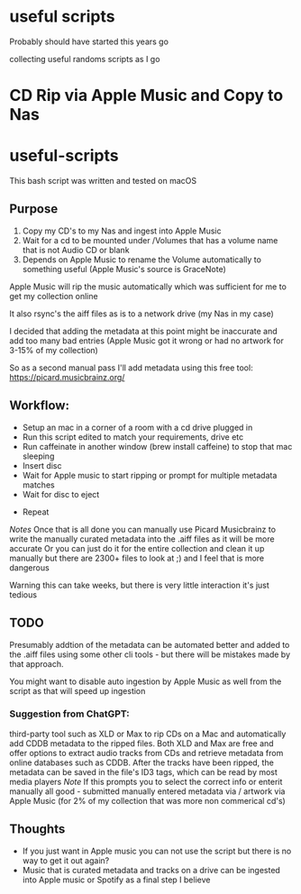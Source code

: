 # useful scripts

Probably should have started this years go

collecting useful randoms scripts as I go

# CD Rip via Apple Music and Copy to Nas

# useful-scripts

This bash script was written and tested on macOS

## Purpose
1. Copy my CD's to my Nas and ingest into Apple Music
2. Wait for a cd to be mounted under /Volumes that has a volume name that is not Audio CD or blank
3. Depends on Apple Music to rename the Volume automatically to something useful (Apple Music's source is GraceNote)

Apple Music will rip the music automatically which was sufficient for me to get my collection online

It also rsync's the aiff files as is to a network drive (my Nas in my case)

I decided that adding the metadata at this point might be inaccurate and add too many bad entries (Apple Music got it wrong or had no artwork for 3-15% of my collection)

So as a second manual pass I'll add metadata using this free tool: https://picard.musicbrainz.org/

## Workflow:

- Setup an mac in a corner of a room with a cd drive plugged in
- Run this script edited to match your requirements, drive etc
- Run caffeinate in another window (brew install caffeine) to stop that mac sleeping
- Insert disc
- Wait for Apple music to start ripping or prompt for multiple metadata matches
- Wait for disc to eject
+ Repeat

*Notes*
Once that is all done you can manually use Picard Musicbrainz to write the manually curated metadata into the .aiff files as it will be more accurate
Or you can just do it for the entire collection and clean it up manually but there are 2300+ files to look at ;) and I feel that is more dangerous

Warning this can take weeks, but there is very little interaction it's just tedious


## TODO

Presumably addtion of the metadata can be automated better and added to the .aiff files using some other cli tools - but there will be mistakes made by that approach.

You might want to disable auto ingestion by Apple Music as well from the script as that will speed up ingestion

### Suggestion from ChatGPT:
third-party tool such as XLD or Max to rip CDs on a Mac and automatically add CDDB metadata to the ripped files. Both XLD and Max are free and offer options to extract audio tracks from CDs and retrieve metadata from online databases such as CDDB. After the tracks have been ripped, the metadata can be saved in the file's ID3 tags, which can be read by most media players
*Note* If this prompts you to select the correct info or enterit manually all good - submitted manually entered metadata via / artwork via Apple Music (for 2% of my collection that was more non commerical cd's)

## Thoughts
- If you just want in Apple music you can not use the script but there is no way to get it out again?
- Music that is curated metadata and tracks on a drive can be ingested into Apple music or Spotify as a final step I believe 

